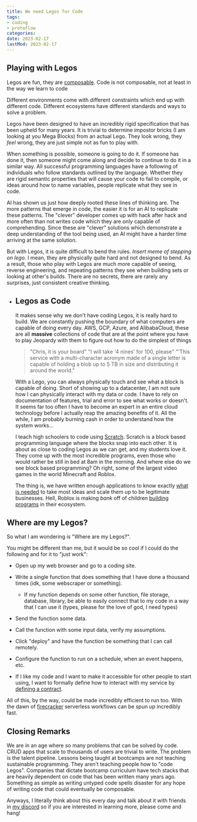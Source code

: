 ```yaml
---
title: We need Legos for Code
tags: 
- coding
- protoflow
categories: 
date: 2023-02-17
lastMod: 2023-02-17
---
```


## Playing with Legos

Legos are fun, they are [composable](https://en.wikipedia.org/wiki/Composability). Code is not composable, not at least in the way we learn to code

Different environments come with different constraints which end up with different code. Different ecosystems have different standards and ways to solve a problem.

Legos have been designed to have an incredibly rigid specification that has been upheld for many years. It is trivial to determine impostor bricks (I am looking at you Mega Blocks) from an actual Lego. They look wrong, they _feel_ wrong, they are just simple not as fun to play with.

When something is possible, someone is going to do it. If someone has done it, then someone might come along and decide to continue to do it in a similar way. All successful programming languages have a following of individuals who follow standards outlined by the language. Whether they are rigid semantic properties that will cause your code to fail to compile, or ideas around how to name variables, people replicate what they see in code.

AI has shown us just how deeply rooted these lines of thinking are. The more patterns that emerge in code, the easier it is for an AI to replicate these patterns. The "clever" developer comes up with hack after hack and more often than not writes code which they are only capable of comprehending. Since these are "clever" solutions which demonstrate a deep understanding of the tool being used, an AI might have a harder time arriving at the same solution.

But with Legos, it is quite difficult to bend the rules. *Insert meme of stepping on lego*. I mean, they are physically quite hard and not designed to bend. As a result, those who play with Legos are much more capable of seeing, reverse engineering, and repeating patterns they see when building sets or looking at other's builds. There are no secrets, there are rarely any surprises, just consistent creative thinking.
- ## Legos as Code
  
  It makes sense why we don't have coding Legos, it is really hard to build. We are constantly pushing the boundary of what computers are capable of doing every day. AWS, GCP, Azure, and AlibabaCloud, these are all **massive** collections of code that are at the point where you have to play Jeopardy with them to figure out how to do the simplest of things
  
  > "Chris, it is your board"
  > "I will take '4 nines' for 100, please"
  > "'This service with a multi-character acronym made of a single letter is capable of holding a blob up to 5 TB in size and distributing it around the world."
  
  With a Lego, you can always physically touch and see what a block is capable of doing. Short of showing up to a datacenter, I am not sure how I can physically interact with my data or code. I have to rely on documentation of features, trial and error to see what works or doesn't. It seems far too often I have to become an expert in an entire cloud technology before I actually reap the amazing benefits of it. All the while, I am probably burning cash in order to understand how the system works...
  
  I teach high schoolers to code using [Scratch](https://scratch.mit.edu/). Scratch is a block based programming language where the blocks snap into each other. It is about as close to coding Legos as we can get, and my students love it. They come up with the most incredible programs, even those who would rather be still in bed at 8am in the morning. And where else do we see block based programming? Oh right, some of the largest video games in the world Minecraft and Roblox.
  
  The thing is, we have written enough applications to know exactly [what is needed](https://supabase.com/) to take most ideas and scale them up to be legitimate businesses. Hell, Roblox is making _bank_ off of children [building programs](https://www.roblox.com/create) in their ecosystem.
## Where are my Legos?

So what I am wondering is "Where are my Legos?".

You might be different than me, but it would be so cool if I could do the following and for it to "just work":

+ Open up my web browser and go to a coding site.

+ Write a single function that does something that I have done a thousand times (idk, some webscraper or something).

	+ If my function depends on some other function, file storage, database, library, be able to easily connect that to my code in a way that I can use it (types, please for the love of god, I need types)

+ Send the function some data.

+ Call the function with some input data, verify my assumptions.

+ Click "deploy" and have the function be something that I can call remotely.

+ Configure the function to run on a schedule, when an event happens, etc.

+ If I like my code and I want to make it accessible for other people to start using, I want to formally define how to interact with my service by [defining a contract](https://grpc.io/).

All of this, by the way, could be made incredibly efficient to run too. With the dawn of [firecracker](https://firecracker-microvm.github.io/) serverless workflows can be spun up incredibly fast.
## Closing Remarks

We are in an age where so many problems that can be solved by code. CRUD apps that scale to thousands of users are trivial to write. The problem is the talent pipeline. Lessons being taught at bootcamps are not teaching sustainable programming. They aren't teaching people how to "code Legos". Companies that dictate bootcamp curriculum have tech stacks that are heavily dependent on code that has been written many years ago. Something as simple as writing untyped code spells disaster for any hope of writing code that could eventually be composable.

Anyways, I literally think about this every day and talk about it with friends in [my discord](https://discord.gg/QCVqvbpb) so if you are interested in learning more, please come and hang!